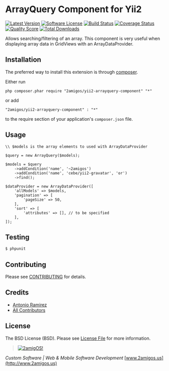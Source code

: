 ArrayQuery Component for Yii2
=============================

[![Latest Version](https://img.shields.io/github/tag/2amigos/yii2-arrayquery-component.svg?style=flat-square&label=release)](https://github.com/2amigos/yii2-arrayquery-component/tags)
[![Software License](https://img.shields.io/badge/license-MIT-brightgreen.svg?style=flat-square)](LICENSE.md)
[![Build Status](https://img.shields.io/travis/2amigos/yii2-arrayquery-component/master.svg?style=flat-square)](https://travis-ci.org/2amigos/yii2-arrayquery-component)
[![Coverage Status](https://img.shields.io/scrutinizer/coverage/g/2amigos/yii2-arrayquery-component.svg?style=flat-square)](https://scrutinizer-ci.com/g/2amigos/yii2-arrayquery-component/code-structure)
[![Quality Score](https://img.shields.io/scrutinizer/g/2amigos/yii2-arrayquery-component.svg?style=flat-square)](https://scrutinizer-ci.com/g/2amigos/yii2-arrayquery-component)
[![Total Downloads](https://img.shields.io/packagist/dt/2amigos/yii2-arrayquery-component.svg?style=flat-square)](https://packagist.org/packages/2amigos/yii2-arrayquery-component)

Allows searching/filtering of an array. This component is very useful when displaying array data in GridViews with an
ArrayDataProvider.

Installation
------------
The preferred way to install this extension is through [composer](http://getcomposer.org/download/).

Either run

```
php composer.phar require "2amigos/yii2-arrayquery-component" "*"
```
or add

```
"2amigos/yii2-arrayquery-component" : "*"
```

to the require section of your application's `composer.json` file.

Usage
-----

```
\\ $models is the array elements to used with ArrayDataProvider

$query = new ArrayQuery($models);

$models = $query
    ->addCondition('name', '~2amigos')
    ->addCondition('name', 'cebe/yii2-gravatar', 'or')
    ->find();

$dataProvider = new ArrayDataProvider([
    'allModels' => $models,
    'pagination' => [
        'pageSize' => 50,
    ],
    'sort' => [
        'attributes' => [], // to be specified
    ],
]);

```

## Testing

``` bash
$ phpunit
```

## Contributing

Please see [CONTRIBUTING](CONTRIBUTING.md) for details.

## Credits

- [Antonio Ramirez](https://github.com/tonydspaniard)
- [All Contributors](../../contributors)

## License

The BSD License (BSD). Please see [License File](LICENSE.md) for more information.


> [![2amigOS!](http://www.gravatar.com/avatar/55363394d72945ff7ed312556ec041e0.png)](http://www.2amigos.us)

<i>Custom Software | Web & Mobile Software Development</i>
[www.2amigos.us](http://www.2amigos.us)
